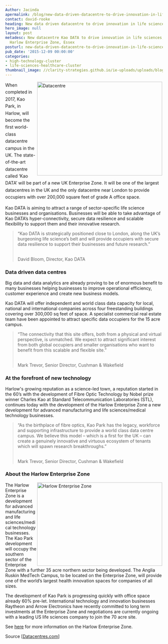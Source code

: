 ```yaml
---
Author: Jacinda
apermalink: /blog/new-data-driven-datacentre-to-drive-innovation-in-life-sciences
contact: david-rooke
heading: New data driven datacentre to drive innovation in life sciences
hero_image: null
layout: post
metadesc: New datacentre Kao DATA to drive innovation in life sciences, Kao Park,
  Harlow Enterprise Zone, Essex
posturl: new-data-driven-datacentre-to-drive-innovation-in-life-sciences
pub_date: '2015-12-09 00:00:00'
categories:
- high-technology-cluster
- life-sciences-healthcare-cluster
thumbnail_image: //clarity-strategies.github.io/ie-uploads/uploads/blog/Datacentre_mini.jpg
---
```


<p><span style='line-height: 1.6;'><img alt='Datacentre' src='//clarity-strategies.github.io/ie-uploads/uploads/blog/Datacentre_400.jpg' style='width: 400px; height: 300px; margin-left: 2px; margin-right: 2px; float: right;'/>When completed in 2017, Kao Park, in Harlow, will become the first world-class datacentre campus in the UK. The state-of-the-art datacentre called ‘Kao DATA’ will be part of a new UK Enterprise Zone. It will be one of the largest datacentres in the UK and the only datacentre near London to provide occupiers with over 200,000 square feet of grade A office space.</span></p><p>Kao DATA is aiming to attract a range of sector-specific life science businesses and organisations. Businesses will be able to take advantage of Kao DATA’s hyper-connectivity, secure data resilience and scalable flexibility to support them and their innovative research.</p><blockquote><p>“Kao DATA is strategically positioned close to London, along the UK’s burgeoning life science’s belt and will provide occupiers with secure data resilience to support their businesses and future research.”</p><p><br/>David Bloom, Director, Kao DATA</p></blockquote><h3>Data driven data centres</h3><p>Big data and data analytics are already proving to be of enormous benefit to many businesses helping businesses to improve operational efficiency, customer experience and create new business models.</p><p>Kao DATA will offer independent and world class data capacity for local, national and international companies across four freestanding buildings covering over 300,000 sq feet of space. A specialist commercial real estate team have been appointed to attract specific data occupiers for the 15 acre campus.</p><blockquote><p>“The connectivity that this site offers, both from a physical and virtual perspective, is unmatched. We expect to attract significant interest from both global occupiers and smaller organisations who want to benefit from this scalable and flexible site.”</p><p><br/>Mark Trevor, Senior Director, Cushman &amp; Wakefield</p></blockquote><h3>At the forefront of new technology</h3><p>Harlow's growing reputation as a science-led town, a reputation started in the 60’s with the development of Fibre Optic Technology by Nobel prize winner Charles Kao at Standard Telecommunication Laboratories (STL), continues today with the development of the Harlow Enterprise Zone a new development for advanced manufacturing and life sciences/medical technology businesses.</p><blockquote><p>“As the birthplace of fibre optics, Kao Park has the legacy, workforce and supporting infrastructure to provide a world class data centre campus. We believe this model – which is a first for the UK – can create a genuinely innovative and virtuous ecosystem of tenants which will spawn research breakthroughs.”</p><p><br/>Mark Trevor, Senior Director, Cushman &amp; Wakefield</p></blockquote><h3><span style='line-height: 1.2;'>About the Harlow Enterprise Zone</span></h3><p><img alt='Harlow Enterprise Zone' src='//clarity-strategies.github.io/ie-uploads/uploads/blog/Harlow_ez_400.jpg' style='line-height: 20.8px; width: 400px; height: 267px; margin-left: 2px; margin-right: 2px; float: right;'/></p><p>The Harlow Enterprise Zone is a development for advanced manufacturing and life sciences/medical technology businesses. The Kao Park development will occupy the southern sector of the Enterprise Zone with a further 35 acre northern sector being developed. The Anglia Ruskin MedTech Campus, to be located on the Enterprise Zone, will provide one of the world’s largest health innovation spaces for companies of all sizes.</p><p>The development of Kao Park is progressing quickly with office space already 60% pre-let. International technology and innovation businesses Raytheon and Arrow Electronics have recently committed to long term investments at the Enterprise Zone and negotiations are currently ongoing with a leading US life sciences company to join the 70 acre site.</p><p>See <a href='http://investessex.co.uk/studies/place-studies/harlow_enterprise'>here</a> for more information on the Harlow Enterprise Zone.</p><p>Source [<a href='http://www.datacentres.com/dc-news/datacentre-model-drive-innovation-life-sciences'>Datacentres.com</a>]</p>